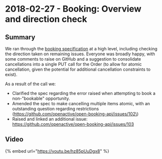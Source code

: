 # 2018-02-27 - Booking: Overview and direction check

## Summary

We ran through the [booking specification](https://www.openactive.io/open-booking-api/EditorsDraft) at a high level, including checking the direction taken on remaining issues. Everyone was broadly happy, with some comments to raise on GitHub and a suggestion to consolidate cancellations into a single PUT call for the Order \(to allow for atomic cancellation, given the potential for additional cancellation constraints to exist\).

As a result of the call we:

* Clarified the spec regarding the error raised when attempting to book a non-"bookable" opportunity.
* Amended the spec to make cancelling multiple items atomic, with an outstanding question regarding restrictions \(https://github.com/openactive/open-booking-api/issues/102\)
* Raised and linked an additional issue: https://github.com/openactive/open-booking-api/issues/103

## Video

{% embed url="https://youtu.be/hz85pUuDgx8" %}



